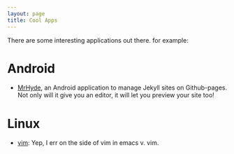 ```yaml
---
layout: page
title: Cool Apps
---
```


There are some interesting applications out there. for example:

# Android

* [MrHyde](http://faudroids.org/MrHyde), an Android application to manage Jekyll sites on Github-pages. Not only will it give you an editor, it will let you preview your site too!

# Linux

* [vim](http://www.vim.org/): Yep, I err on the side of vim in emacs v. vim.
